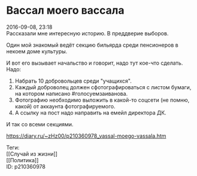 Вассал моего вассала
=====================

   
 2016-09-08, 23:18   
  Рассказали мне интересную историю. В преддверие выборов.   
   
 Один мой знакомый ведёт секцию бильярда среди пенсионеров в некоем доме культуры.   
   
 И вот его вызывает начальство и говорит, надо тут кое-что сделать. Надо:   
 1. Набрать 10 добровольцев среди "учащихся".   
 2. Каждый доброволец должен сфотографироваться с листом бумаги, на котором написано #голосуемзаиванова.   
 3. Фотографию необходимо выложить в какой-то соцсети (не помню, какой) от аккаунта фотографируемого.   
 4. А ссылку на пост надо направить на емейл директора ДК.   
   
 И так со всеми секциями.   
    
 <https://diary.ru/~zHz00/p210360978_vassal-moego-vassala.htm>   
   
 Теги:   
 [[Случай из жизни]]   
 [[Политика]]   
 ID: p210360978